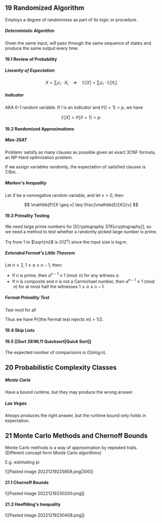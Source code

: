 ## 19 Randomized Algorithm

Employs a degree of randomness as part of its logic or procedure.

##### Deterministic Algorithm

Given the same input, will pass through the same sequence of states and produce the same output every time.

#### 19.1 Review of Probability

##### Linearity of Expectation

$$
X = \sum_i c_i \cdot X_i \quad \Rightarrow \quad
\mathbb{E}[X] = \sum_i c_i \cdot \mathbb{E}[X_i]
$$

##### Indicator

AKA 0-1 random variable. If $I$ is an indicator and $\mathbb{P}[I = 1] = p$, we have

$$
\mathbb{E}[X] = \mathbb{P}[X = 1] = p.
$$
#### 19.2 Randomized Approximations

##### Max-3SAT

Problem: satisfy as many clauses as possible given an exact 3CNF formula, an NP-Hard optimization problem.

If we assign variables randomly, the expectation of satisfied clauses is $7/8 m$.

##### Markov's Inequality

Let $X$ be a nonnegative random variable, and let $v > 0$, then

$$
\mathbb{P}[X \geq v] \leq \frac{\mathbb{E}[X]}{v}
$$

#### 19.3 Primality Testing

We need large prime numbers for [[Cryptography 376|cryptography]], so we need a method to test whether a randomly picked large number is prime.

Try from 1 to $\sqrt{m}$ is $O(2^n)$ since the input size is $\log m$.

##### Extended Fermat's Little Theorem

Let $n \leq 2, 1 \leq a \leq n - 1$, then:

* If $n$ is prime, then $a^{n-1} \equiv 1 \pmod{n}$ for any witness $a$.
* If $n$ is composite and $n$ is not a Carmichael number, then $a^{n-1}\equiv 1 \pmod{n}$ for at most half the witnesses $1 \leq a \leq n - 1$.

##### Fermat Primality Test

Test mod for all 

Thus we have Pr\[the Fermat test rejects $m$\] > 1/2.

#### 19.4 Skip Lists

#### 19.5 [[Sort 281#L11 Quicksort|Quick Sort]]

The expected number of comparisons is $O(n \log n)$.



## 20 Probabilistic Complexity Classes

##### Monte Carlo

Have a bound runtime, but they may produce the wrong answer.

##### Las Vegas

Always produces the right answer, but the runtime bound only holds in expectation.



## 21 Monte Carlo Methods and Chernoff Bounds

Monte Carlo methods is a way of approximation by repeated trails. (Different concept form Monte Carlo algorithms)

E.g. estimating pi

![[Pasted image 20221219225859.png|300]]

#### 21.1 Chernoff Bounds

![[Pasted image 20221219230200.png]]

#### 21.2 Hoeffding's Inequality

![[Pasted image 20221219230408.png]]
